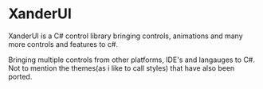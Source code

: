 # XanderUI
XanderUI is a C# control library bringing controls, animations and many more controls and features to c#.

Bringing multiple controls from other platforms, IDE's and langauges to C#.
Not to mention the themes(as i like to call styles) that have also been ported.
